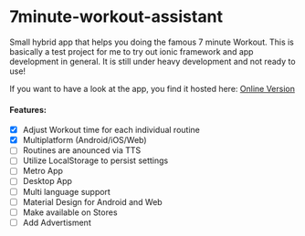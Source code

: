 7minute-workout-assistant
=========================

Small hybrid app that helps you doing the famous 7 minute Workout.
This is basically a test project for me to try out ionic framework and app development in general.
It is still under heavy development and not ready to use!

If you want to have a look at the app, you find it hosted here: [Online Version](http://samuba.github.io/7minute-workout-assistant/www/index.html "7-minute-workout-assistant")

#### Features:
 - [x] Adjust Workout time for each individual routine
 - [x] Multiplatform (Android/iOS/Web)
 - [ ] Routines are anounced via TTS
 - [ ] Utilize LocalStorage to persist settings
 - [ ] Metro App
 - [ ] Desktop App
 - [ ] Multi language support
 - [ ] Material Design for Android and Web
 - [ ] Make available on Stores
 - [ ] Add Advertisment	
